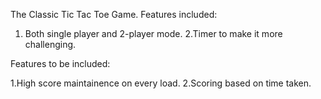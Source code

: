 The Classic Tic Tac Toe Game. Features included:

1. Both single player and 2-player mode. 
2.Timer to make it more challenging.

Features to be included:

1.High score maintainence on every load.
2.Scoring based on time taken.
